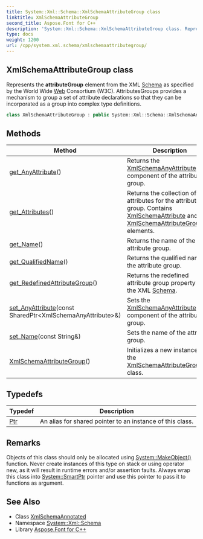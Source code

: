 ```yaml
---
title: System::Xml::Schema::XmlSchemaAttributeGroup class
linktitle: XmlSchemaAttributeGroup
second_title: Aspose.Font for C++
description: 'System::Xml::Schema::XmlSchemaAttributeGroup class. Represents the attributeGroup element from the XML Schema as specified by the World Wide Web Consortium (W3C). AttributesGroups provides a mechanism to group a set of attribute declarations so that they can be incorporated as a group into complex type definitions in C++.'
type: docs
weight: 1200
url: /cpp/system.xml.schema/xmlschemaattributegroup/
---
```

## XmlSchemaAttributeGroup class


Represents the **attributeGroup** element from the XML [Schema](../) as specified by the World Wide [Web](../../system.web/) Consortium (W3C). AttributesGroups provides a mechanism to group a set of attribute declarations so that they can be incorporated as a group into complex type definitions.

```cpp
class XmlSchemaAttributeGroup : public System::Xml::Schema::XmlSchemaAnnotated
```

## Methods

| Method | Description |
| --- | --- |
| [get_AnyAttribute](./get_anyattribute/)() | Returns the [XmlSchemaAnyAttribute](../xmlschemaanyattribute/) component of the attribute group. |
| [get_Attributes](./get_attributes/)() | Returns the collection of attributes for the attribute group. Contains [XmlSchemaAttribute](../xmlschemaattribute/) and [XmlSchemaAttributeGroupRef](../xmlschemaattributegroupref/) elements. |
| [get_Name](./get_name/)() | Returns the name of the attribute group. |
| [get_QualifiedName](./get_qualifiedname/)() | Returns the qualified name of the attribute group. |
| [get_RedefinedAttributeGroup](./get_redefinedattributegroup/)() | Returns the redefined attribute group property from the XML [Schema](../). |
| [set_AnyAttribute](./set_anyattribute/)(const SharedPtr\<XmlSchemaAnyAttribute\>\&) | Sets the [XmlSchemaAnyAttribute](../xmlschemaanyattribute/) component of the attribute group. |
| [set_Name](./set_name/)(const String\&) | Sets the name of the attribute group. |
| [XmlSchemaAttributeGroup](./xmlschemaattributegroup/)() | Initializes a new instance of the [XmlSchemaAttributeGroup](./) class. |
## Typedefs

| Typedef | Description |
| --- | --- |
| [Ptr](./ptr/) | An alias for shared pointer to an instance of this class. |
## Remarks



Objects of this class should only be allocated using [System::MakeObject()](../../system/makeobject/) function. Never create instances of this type on stack or using operator new, as it will result in runtime errors and/or assertion faults. Always wrap this class into [System::SmartPtr](../../system/smartptr/) pointer and use this pointer to pass it to functions as argument. 

## See Also

* Class [XmlSchemaAnnotated](../xmlschemaannotated/)
* Namespace [System::Xml::Schema](../)
* Library [Aspose.Font for C++](../../)
